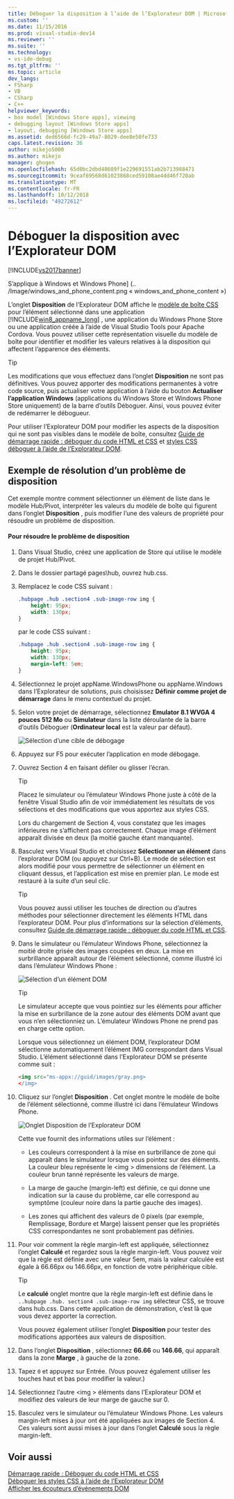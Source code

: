 ```yaml
---
title: Déboguer la disposition à l’aide de l’Explorateur DOM | Microsoft Docs
ms.custom: ''
ms.date: 11/15/2016
ms.prod: visual-studio-dev14
ms.reviewer: ''
ms.suite: ''
ms.technology:
- vs-ide-debug
ms.tgt_pltfrm: ''
ms.topic: article
dev_langs:
- FSharp
- VB
- CSharp
- C++
helpviewer_keywords:
- box model [Windows Store apps], viewing
- debugging layout [Windows Store apps]
- layout, debugging [Windows Store apps]
ms.assetid: ded6566d-fc29-49a7-8029-dee8e50fe733
caps.latest.revision: 36
author: mikejo5000
ms.author: mikejo
manager: ghogen
ms.openlocfilehash: 65d0bc2dbd48609f1e229691551ab2b713988471
ms.sourcegitcommit: 9ceaf69568d61023868ced59108ae4dd46f720ab
ms.translationtype: MT
ms.contentlocale: fr-FR
ms.lasthandoff: 10/12/2018
ms.locfileid: "49272612"
---
```

# <a name="debug-layout-using-dom-explorer"></a>Déboguer la disposition avec l’Explorateur DOM
[!INCLUDE[vs2017banner](../includes/vs2017banner.md)]

S’applique à Windows et Windows Phone] (.. /Image/windows_and_phone_content.png « windows_and_phone_content »)  
  
 L’onglet **Disposition** de l’Explorateur DOM affiche le [modèle de boîte CSS](http://go.microsoft.com/fwlink/?LinkID=238778) pour l’élément sélectionné dans une application [!INCLUDE[win8_appname_long](../includes/win8-appname-long-md.md)] , une application du Windows Phone Store ou une application créée à l’aide de Visual Studio Tools pour Apache Cordova. Vous pouvez utiliser cette représentation visuelle du modèle de boîte pour identifier et modifier les valeurs relatives à la disposition qui affectent l’apparence des éléments.  
  
> [!TIP]
>  Les modifications que vous effectuez dans l’onglet **Disposition** ne sont pas définitives. Vous pouvez apporter des modifications permanentes à votre code source, puis actualiser votre application à l’aide du bouton **Actualiser l’application Windows** (applications du Windows Store et Windows Phone Store uniquement) de la barre d’outils Déboguer. Ainsi, vous pouvez éviter de redémarrer le débogueur.  
  
 Pour utiliser l’Explorateur DOM pour modifier les aspects de la disposition qui ne sont pas visibles dans le modèle de boîte, consultez [Guide de démarrage rapide : déboguer du code HTML et CSS](../debugger/quickstart-debug-html-and-css.md) et [styles CSS déboguer à l’aide de l’Explorateur DOM](../debugger/debug-css-styles-using-dom-explorer.md).  
  
## <a name="example-of-fixing-a-layout-issue"></a>Exemple de résolution d’un problème de disposition  
 Cet exemple montre comment sélectionner un élément de liste dans le modèle Hub/Pivot, interpréter les valeurs du modèle de boîte qui figurent dans l’onglet **Disposition** , puis modifier l’une des valeurs de propriété pour résoudre un problème de disposition.  
  
#### <a name="to-fix-the-layout-issue"></a>Pour résoudre le problème de disposition  
  
1.  Dans Visual Studio, créez une application de Store qui utilise le modèle de projet Hub/Pivot.  
  
2.  Dans le dossier partagé pages\hub, ouvrez hub.css.  
  
3.  Remplacez le code CSS suivant :  
  
    ```css  
    .hubpage .hub .section4 .sub-image-row img {  
        height: 95px;  
        width: 130px;  
    }  
    ```  
  
     par le code CSS suivant :  
  
    ```css  
    .hubpage .hub .section4 .sub-image-row img {  
        height: 95px;  
        width: 130px;  
        margin-left: 5em;  
    }  
    ```  
  
4.  Sélectionnez le projet appName.WindowsPhone ou appName.Windows dans l’Explorateur de solutions, puis choisissez **Définir comme projet de démarrage** dans le menu contextuel du projet.  
  
5.  Selon votre projet de démarrage, sélectionnez **Emulator 8.1 WVGA 4 pouces 512 Mo** ou **Simulateur** dans la liste déroulante de la barre d’outils Déboguer (**Ordinateur local** est la valeur par défaut).  
  
     ![Sélection d’une cible de débogage](../debugger/media/js-dom-debug-target-emu.png "JS_DOM_Debug_Target_Emu")  
  
6.  Appuyez sur F5 pour exécuter l’application en mode débogage.  
  
7.  Ouvrez Section 4 en faisant défiler ou glisser l’écran.  
  
    > [!TIP]
    >  Placez le simulateur ou l’émulateur Windows Phone juste à côté de la fenêtre Visual Studio afin de voir immédiatement les résultats de vos sélections et des modifications que vous apportez aux styles CSS.  
  
     Lors du chargement de Section 4, vous constatez que les images inférieures ne s’affichent pas correctement. Chaque image d’élément apparaît divisée en deux (la moitié gauche étant manquante).  
  
8.  Basculez vers Visual Studio et choisissez **Sélectionner un élément** dans l’explorateur DOM (ou appuyez sur Ctrl+B). Le mode de sélection est alors modifié pour vous permettre de sélectionner un élément en cliquant dessus, et l’application est mise en premier plan. Le mode est restauré à la suite d’un seul clic.  
  
    > [!TIP]
    >  Vous pouvez aussi utiliser les touches de direction ou d’autres méthodes pour sélectionner directement les éléments HTML dans l’explorateur DOM. Pour plus d’informations sur la sélection d’éléments, consultez [Guide de démarrage rapide : déboguer du code HTML et CSS](../debugger/quickstart-debug-html-and-css.md).  
  
9. Dans le simulateur ou l’émulateur Windows Phone, sélectionnez la moitié droite grisée des images coupées en deux. La mise en surbrillance apparaît autour de l’élément sélectionné, comme illustré ici dans l’émulateur Windows Phone :  
  
     ![Sélection d’un élément DOM](../debugger/media/js-css-layout-select.png "JS_CSS_Layout_Select")  
  
    > [!TIP]
    >  Le simulateur accepte que vous pointiez sur les éléments pour afficher la mise en surbrillance de la zone autour des éléments DOM avant que vous n’en sélectionniez un. L’émulateur Windows Phone ne prend pas en charge cette option.  
  
     Lorsque vous sélectionnez un élément DOM, l’explorateur DOM sélectionne automatiquement l’élément IMG correspondant dans Visual Studio. L’élément sélectionné dans l’Explorateur DOM se présente comme suit :  
  
    ```html  
    <img src="ms-appx://guid/images/gray.png>   
    </img>  
    ```  
  
10. Cliquez sur l’onglet **Disposition** . Cet onglet montre le modèle de boîte de l’élément sélectionné, comme illustré ici dans l’émulateur Windows Phone.  
  
     ![Onglet Disposition de l’Explorateur DOM](../debugger/media/js-css-layout.png "JS_CSS_Layout")  
  
     Cette vue fournit des informations utiles sur l’élément :  
  
    -   Les couleurs correspondent à la mise en surbrillance de zone qui apparaît dans le simulateur lorsque vous pointez sur des éléments. La couleur bleu représente le \<img > dimensions de l’élément. La couleur brun tanné représente les valeurs de marge.  
  
    -   La marge de gauche (margin-left) est définie, ce qui donne une indication sur la cause du problème, car elle correspond au symptôme (couleur noire dans la partie gauche des images).  
  
    -   Les zones qui affichent des valeurs de 0 pixels (par exemple, Remplissage, Bordure et Marge) laissent penser que les propriétés CSS correspondantes ne sont probablement pas définies.  
  
11. Pour voir comment la règle margin-left est appliquée, sélectionnez l’onglet **Calculé** et regardez sous la règle margin-left. Vous pouvez voir que la règle est définie avec une valeur 5em, mais la valeur calculée est égale à 66.66px ou 146.66px, en fonction de votre périphérique cible.  
  
    > [!TIP]
    >  Le **calculé** onglet montre que la règle margin-left est définie dans le `..hubpage .hub. section4 .sub-image-row img` sélecteur CSS, se trouve dans hub.css. Dans cette application de démonstration, c’est là que vous devez apporter la correction.  
  
     Vous pouvez également utiliser l’onglet **Disposition** pour tester des modifications apportées aux valeurs de disposition.  
  
12. Dans l’onglet **Disposition** , sélectionnez **66.66** ou **146.66**, qui apparaît dans la zone **Marge** , à gauche de la zone.  
  
13. Tapez `0` et appuyez sur Entrée. (Vous pouvez également utiliser les touches haut et bas pour modifier la valeur.)  
  
14. Sélectionnez l’autre \<img > éléments dans l’Explorateur DOM et modifiez des valeurs de leur marge de gauche sur 0.  
  
15. Basculez vers le simulateur ou l’émulateur Windows Phone. Les valeurs margin-left mises à jour ont été appliquées aux images de Section 4. Ces valeurs sont aussi mises à jour dans l’onglet **Calculé** sous la règle margin-left.  
  
## <a name="see-also"></a>Voir aussi  
 [Démarrage rapide : Déboguer du code HTML et CSS](../debugger/quickstart-debug-html-and-css.md)   
 [Déboguer les styles CSS à l’aide de l’Explorateur DOM](../debugger/debug-css-styles-using-dom-explorer.md)   
 [Afficher les écouteurs d’événements DOM](../debugger/view-dom-event-listeners.md)



